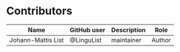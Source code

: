 # Contributors

Name | GitHub user | Description | Role
--- | --- | --- | ---
Johann-Mattis List | @LinguList | maintainer | Author
